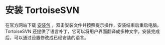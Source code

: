 # 安装 TortoiseSVN

在官方网站下载 [安装包](https://tortoisesvn.net/downloads.html) ，双击安装文件并按照提示操作，安装结束后重启电脑。 TortoiseSVN 还提供了语言补丁，它可以将用户界面翻译成多种文字。安装完成后，可以通过设置修改成已经安装的语言。